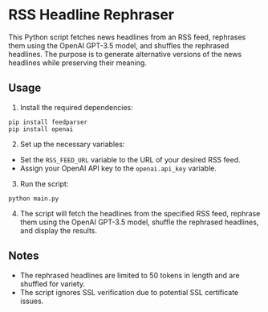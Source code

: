 # RSS Headline Rephraser

This Python script fetches news headlines from an RSS feed, rephrases them using the OpenAI GPT-3.5 model, and shuffles the rephrased headlines. The purpose is to generate alternative versions of the news headlines while preserving their meaning.

## Usage

1. Install the required dependencies:

```
pip install feedparser
pip install openai
```

2. Set up the necessary variables:
- Set the `RSS_FEED_URL` variable to the URL of your desired RSS feed.
- Assign your OpenAI API key to the `openai.api_key` variable.

3. Run the script:

```
python main.py
```

4. The script will fetch the headlines from the specified RSS feed, rephrase them using the OpenAI GPT-3.5 model, shuffle the rephrased headlines, and display the results.

## Notes

- The rephrased headlines are limited to 50 tokens in length and are shuffled for variety.
- The script ignores SSL verification due to potential SSL certificate issues.
